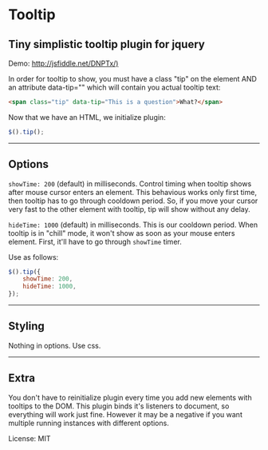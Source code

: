 # Tooltip

## Tiny simplistic tooltip plugin for jquery

Demo: <http://jsfiddle.net/DNPTx/)>

In order for tooltip to show, you must have a class "tip" on the element AND an attribute data-tip="" 
which will contain you actual tooltip text:

````html
<span class="tip" data-tip="This is a question">What?</span>
````

Now that we have an HTML, we initialize plugin:

````javascript
$().tip();
````
-----

## Options

`showTime: 200` (default) in milliseconds. Control timing when tooltip shows after mouse cursor enters an element.
This behavious works only first time, then tooltip has to go through cooldown period. So, if you move your cursor very fast
to the other element with tooltip, tip will show without any delay.

`hideTime: 1000` (default) in milliseconds. This is our cooldown period. When tooltip is in "chill" mode, it won't show
as soon as your mouse enters element. First, it'll have to go through `showTime` timer.

Use as follows:

````javascript
$().tip({
	showTime: 200,
	hideTime: 1000,
});
````


-----

## Styling

Nothing in options. Use css.

-----

## Extra

You don't have to reinitialize plugin every time you add new elements with tooltips to the DOM.
This plugin binds it's listeners to document, so everything will work just fine. However it may be a negative if you want multiple
running instances with different options.

License: MIT
